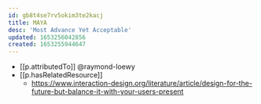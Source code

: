 ```yaml
---
id: gb8t4se7rv5okim3te2kacj
title: MAYA
desc: 'Most Advance Yet Acceptable'
updated: 1653256042856
created: 1653255944647
---
```


- [[p.attributedTo]] @raymond-loewy
- [[p.hasRelatedResource]]
  - https://www.interaction-design.org/literature/article/design-for-the-future-but-balance-it-with-your-users-present